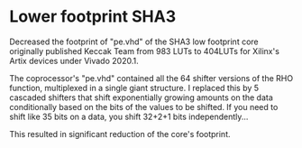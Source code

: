 # Lower footprint SHA3
Decreased the footprint of "pe.vhd" of the SHA3 low footprint core originally published Keccak Team from 983 LUTs to 404LUTs for Xilinx's Artix devices under Vivado 2020.1.

The coprocessor's "pe.vhd" contained all the 64 shifter versions of the RHO function, multiplexed in a single giant structure. I replaced this by 5 cascaded shifters that shift exponentially growing amounts on the data conditionally based on the bits of the values to be shifted. If you need to shift like 35 bits on a data, you shift 32+2+1 bits independently...

This resulted in significant reduction of the core's footprint.
